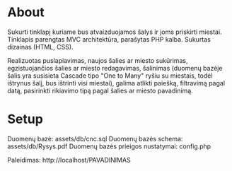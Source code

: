 # About
Sukurti tinklapį kuriame bus atvaizduojamos šalys ir joms priskirti miestai. Tinklapis parengtas MVC architektūra, parašytas PHP kalba. Sukurtas dizainas (HTML, CSS).

Realizuotas puslapiavimas, naujos šalies ar miesto sukūrimas, egzistuojančios šalies ar miesto redagavimas, šalinimas (duomenų bazėje šalis yra susisieta Cascade tipo "One to Many" ryšiu su miestais, todėl ištrynus šalį, bus ištrinti visi miestai), galima atlikti paiešką, filtravimą pagal datą, pasirinkti rikiavimo tipą pagal šalies ar miesto pavadinimą.

# Setup
Duomenų bazė: assets/db/cnc.sql
Duomenų bazės schema: assets/db/Rysys.pdf
Duomenų bazės prieigos nustatymai: config.php

Paleidimas: http://localhost/PAVADINIMAS